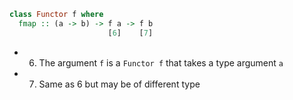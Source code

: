 ```haskell
class Functor f where
  fmap :: (a -> b) -> f a -> f b
                      [6]    [7]
```

- 6. The argument `f` is a `Functor f` that takes a type argument `a`
- 7. Same as 6 but may be of different type